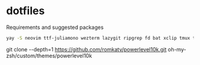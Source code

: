 # dotfiles

Requirements and suggested packages

```bash
yay -S neovim ttf-juliamono wezterm lazygit ripgrep fd bat xclip tmux ttf-jetbrains-mono-nerd
```

git clone --depth=1 https://github.com/romkatv/powerlevel10k.git oh-my-zsh/custom/themes/powerlevel10k
